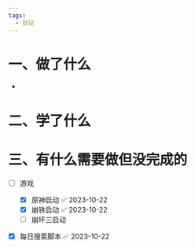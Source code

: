 ```yaml
---
tags:
  - 日记
---
```



# 一、做了什么

- 


# 二、学了什么




# 三、有什么需要做但没完成的
- [ ] 游戏
	- [x] 原神启动 ✅ 2023-10-22
	- [x] 崩铁启动 ✅ 2023-10-22
	- [ ] 崩坏三启动
- [x] 每日搜索脚本 ✅ 2023-10-22


